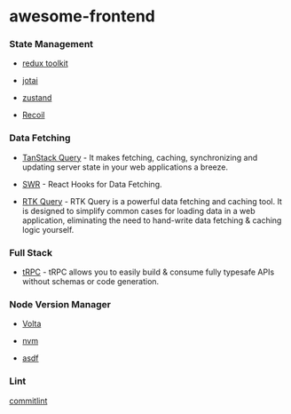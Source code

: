 # awesome-frontend

### State Management

- [redux toolkit](https://redux-toolkit.js.org/)

- [jotai](https://jotai.org/)

- [zustand](https://zustand-demo.pmnd.rs/)

- [Recoil](https://recoiljs.org/)

### Data Fetching

- [TanStack Query](https://tanstack.com/query/latest) - It makes fetching, caching, synchronizing and updating server state in your web applications a breeze.

- [SWR](https://swr.vercel.app/) - React Hooks for Data Fetching.

- [RTK Query](https://redux-toolkit.js.org/rtk-query/overview) - RTK Query is a powerful data fetching and caching tool. It is designed to simplify common cases for loading data in a web application, eliminating the need to hand-write data fetching & caching logic yourself.

### Full Stack

- [tRPC](https://trpc.io/) - tRPC allows you to easily build & consume fully typesafe APIs without schemas or code generation.


### Node Version Manager

- [Volta](https://volta.sh/)

- [nvm](https://github.com/nvm-sh/nvm)

- [asdf](https://asdf-vm.com/)


### Lint

[commitlint](https://commitlint.js.org/)
